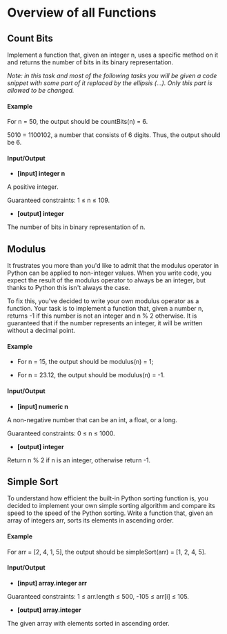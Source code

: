# Overview of all Functions

## Count Bits

Implement a function that, given an integer n, uses a specific method on it and returns the number of bits in its binary representation.

*Note: in this task and most of the following tasks you will be given a code snippet with some part of it replaced by the ellipsis (...). Only this part is allowed to be changed.*

#### Example

For n = 50, the output should be
countBits(n) = 6.

5010 = 1100102, a number that consists of 6 digits. Thus, the output should be 6.

#### Input/Output

* **[input] integer n**

A positive integer.

Guaranteed constraints:
1 ≤ n ≤ 109.

* **[output] integer**

The number of bits in binary representation of n.

## Modulus

It frustrates you more than you'd like to admit that the modulus operator in Python can be applied to non-integer values. When you write code, you expect the result of the modulus operator to always be an integer, but thanks to Python this isn't always the case.

To fix this, you've decided to write your own modulus operator as a function. Your task is to implement a function that, given a number n, returns -1 if this number is not an integer and n % 2 otherwise. It is guaranteed that if the number represents an integer, it will be written without a decimal point.

#### Example

* For n = 15, the output should be
  modulus(n) = 1;

* For n = 23.12, the output should be
  modulus(n) = -1.

#### Input/Output

* **[input] numeric n**

A non-negative number that can be an int, a float, or a long.

Guaranteed constraints:
0 ≤ n ≤ 1000.

* **[output] integer**

Return n % 2 if n is an integer, otherwise return -1.

## Simple Sort

To understand how efficient the built-in Python sorting function is, you decided to implement your own simple sorting algorithm and compare its speed to the speed of the Python sorting. Write a function that, given an array of integers arr, sorts its elements in ascending order.

#### Example

For arr = [2, 4, 1, 5], the output should be
simpleSort(arr) = [1, 2, 4, 5].

#### Input/Output

* **[input] array.integer arr**

Guaranteed constraints:
1 ≤ arr.length ≤ 500,
-105 ≤ arr[i] ≤ 105.

* **[output] array.integer**

The given array with elements sorted in ascending order.